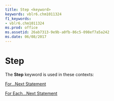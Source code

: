 ```yaml
---
title: Step <keyword>
keywords: vblr6.chm1011324
f1_keywords:
- vblr6.chm1011324
ms.prod: office
ms.assetid: 26ab7313-9e9b-a0fb-86c5-098ef7a5a242
ms.date: 06/08/2017
---
```



# Step <keyword>

The **Step** keyword is used in these contexts:

[For...Next Statement](fornext-statement.md)

[For Each...Next Statement](for-eachnext-statement.md)


